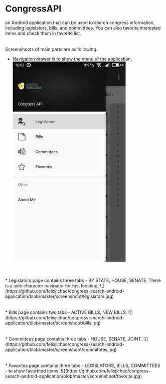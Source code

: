 # CongressAPI <br>
an Android application that can be used to search congress information, including legislators, bills, and committees. You can also favorite interested items and check them in favorite list. <br>
<br>
<br>
Screenshoots of main parts are as following. <br>
* Navigation drawer is to show the menu of the application.
![](https://github.com/felixjichao/congress-search-android-application/blob/master/screenshoot/navigator.jpg)<br>
<br>
<br>
* Legislators page contains three tabs - BY STATE, HOUSE, SENATE.
There is a side character navigator for fast locating.
![](https://github.com/felixjichao/congress-search-android-application/blob/master/screenshoot/legislators.jpg)<br>
<br>
<br>
* Bills page contains two tabs - ACTIVE BILLS, NEW BILLS.
![](https://github.com/felixjichao/congress-search-android-application/blob/master/screenshoot/bills.jpg)<br>
<br>
<br>
* Committees page contains three tabs - HOUSE, SENATE, JOINT.
![](https://github.com/felixjichao/congress-search-android-application/blob/master/screenshoot/committees.jpg)<br>
<br>
<br>
* Favorites page contains three tabs - LEGISLATORS, BILLS, COMMITTEES - to show favortited items. 
![](https://github.com/felixjichao/congress-search-android-application/blob/master/screenshoot/favorite.jpg)<br>

